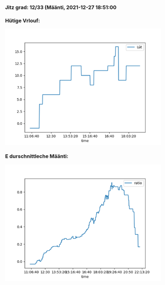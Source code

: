 ### Jitz grad: 12/33 (Määnti, 2021-12-27 18:51:00

### Hütige Vrlouf:
![Graph](Today.png)

### E durschnittleche Määnti:
![Graph](Määnti.png)